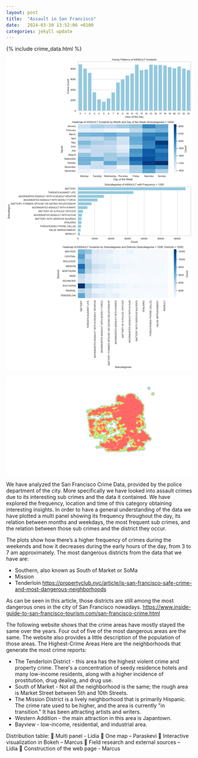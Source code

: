 ```yaml
---
layout: post
title:  "Assault in San Francisco"
date:   2024-03-30 13:52:06 +0100
categories: jekyll update
---
```


{% include crime_data.html %}


![alt text1](https://raw.githubusercontent.com/MarcusGalea/socialdata2024/main/assignment_2/multipanel.png)

![alt text1](https://raw.githubusercontent.com/MarcusGalea/socialdata2024/main/assignment_2/heatmap.png)


We have analyzed the San Francisco Crime Data, provided by the police department of the city. More specifically we have looked into assault crimes due to its interesting sub crimes and the data it contained. We have explored the frequency, location and time of this category obtaining interesting insights.
In order to have a general understanding of the data we have plotted a multi panel showing its frequency throughout the day, its relation between months and weekdays, the most frequent sub crimes, and the relation between those sub crimes and the district they occur.

The plots show how there’s a higher frequency of crimes during the weekends and how it decreases during the early hours of the day, from 3 to 7 am approximately. 
The most dangerous districts from the data that we have are: 
- Southern, also known as South of Market or SoMa 
- Mission 
- Tenderloin 
https://propertyclub.nyc/article/is-san-francisco-safe-crime-and-most-dangerous-neighborhoods 

As can be seen in this article, those districts are still among the most dangerous ones in the city of San Francisco nowadays. 
https://www.inside-guide-to-san-francisco-tourism.com/san-francisco-crime.html 

The following website shows that the crime areas have mostly stayed the same over the years. Four out of five of the most dangerous areas are the same. The website also provides a little description of the population of those areas. 
The Highest-Crime Areas Here are the neighborhoods that generate the most crime reports: 
- The Tenderloin District - this area has the highest violent crime and property crime. There's a concentration of seedy residence hotels and many low-income residents, along with a higher incidence of prostitution, drug dealing, and drug use. 
- South of Market - Not all the neighborhood is the same; the rough area is Market Street between 5th and 10th Streets. 
- The Mission District is a lively neighborhood that is primarily Hispanic. The crime rate used to be higher, and the area is currently "in transition." It has been attracting artists and writers. 
- Western Addition - the main attraction in this area is Japantown. 
- Bayview - low-income, residential, and industrial area.




Distribution table:
	Multi panel - Lidia
	One map – Paraskevi
	Interactive visualization in Bokeh – Marcus
	Field research and external sources – Lidia 
	Construction of the web page - Marcus